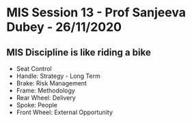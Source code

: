 # MIS Session 13 - Prof Sanjeeva Dubey - 26/11/2020

## MIS Discipline is like riding a bike
- Seat Control
- Handle: Strategy - Long Term
- Brake: Risk Management
- Frame: Methodology
- Rear Wheel: Delivery
- Spoke: People
- Front Wheel: External Opportunity

